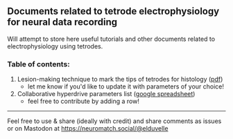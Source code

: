 ## Documents related to tetrode electrophysiology for neural data recording


Will attempt to store here useful tutorials and other documents related to electrophysiology using tetrodes. 

### Table of contents:
1. Lesion-making technique to mark the tips of tetrodes for histology ([pdf](https://github.com/elduvelle/ephys_tutorials/blob/main/Tutorial%20for%20tetrode%20electrolytic%20lesions.pdf))
    - let me know if you'd like to update it with parameters of your choice!
2. Collaborative hyperdrive parameters list ([google spreadsheet](https://docs.google.com/spreadsheets/d/1_RQzEL3dPUSTLOz9AyFzJbuIaXmG7jZLt3z06Fllemc/edit#gid=0))
    - feel free to contribute by adding a row!



-----------------
Feel free to use & share (ideally with credit) and share comments as issues or on Mastodon at https://neuromatch.social/@elduvelle 

